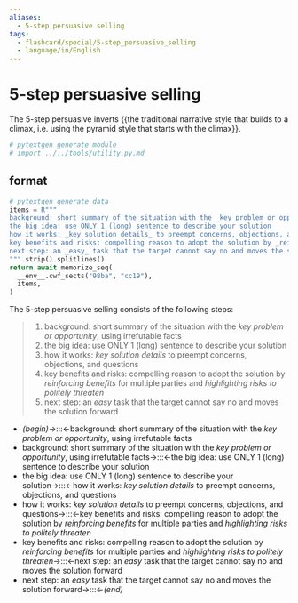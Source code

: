 ```yaml
---
aliases:
  - 5-step persuasive selling
tags:
  - flashcard/special/5-step_persuasive_selling
  - language/in/English
---
```


# 5-step persuasive selling

The 5-step persuasive inverts {{the traditional narrative style that builds to a climax, i.e. using the pyramid style that starts with the climax}}. <!--SR:!2025-02-07,179,310-->

```Python
# pytextgen generate module
# import ../../tools/utility.py.md
```

## format

```Python
# pytextgen generate data
items = R"""
background: short summary of the situation with the _key problem or opportunity_, using irrefutable facts
the big idea: use ONLY 1 (long) sentence to describe your solution
how it works: _key solution details_ to preempt concerns, objections, and questions
key benefits and risks: compelling reason to adopt the solution by _reinforcing benefits_ for multiple parties and _highlighting risks to politely threaten_
next step: an _easy_ task that the target cannot say no and moves the solution forward
""".strip().splitlines()
return await memorize_seq(
  __env__.cwf_sects("98ba", "cc19"),
  items,
)
```

The 5-step persuasive selling consists of the following steps:

<!--pytextgen generate section="98ba"--><!-- The following content is generated at 2024-06-09T06:30:40.100250+08:00. Any edits will be overridden! -->

> 1. background: short summary of the situation with the _key problem or opportunity_, using irrefutable facts
> 2. the big idea: use ONLY 1 (long) sentence to describe your solution
> 3. how it works: _key solution details_ to preempt concerns, objections, and questions
> 4. key benefits and risks: compelling reason to adopt the solution by _reinforcing benefits_ for multiple parties and _highlighting risks to politely threaten_
> 5. next step: an _easy_ task that the target cannot say no and moves the solution forward

<!--/pytextgen-->

<!--pytextgen generate section="cc19"--><!-- The following content is generated at 2024-06-09T06:27:26.828416+08:00. Any edits will be overridden! -->

- _(begin)_→:::←background: short summary of the situation with the _key problem or opportunity_, using irrefutable facts <!--SR:!2024-11-13,108,290!2024-09-01,68,310-->
- background: short summary of the situation with the _key problem or opportunity_, using irrefutable facts→:::←the big idea: use ONLY 1 (long) sentence to describe your solution <!--SR:!2024-12-31,141,290!2024-08-30,66,310-->
- the big idea: use ONLY 1 (long) sentence to describe your solution→:::←how it works: _key solution details_ to preempt concerns, objections, and questions <!--SR:!2024-12-18,132,290!2024-12-06,123,290-->
- how it works: _key solution details_ to preempt concerns, objections, and questions→:::←key benefits and risks: compelling reason to adopt the solution by _reinforcing benefits_ for multiple parties and _highlighting risks to politely threaten_ <!--SR:!2025-02-19,191,310!2024-10-10,81,270-->
- key benefits and risks: compelling reason to adopt the solution by _reinforcing benefits_ for multiple parties and _highlighting risks to politely threaten_→:::←next step: an _easy_ task that the target cannot say no and moves the solution forward <!--SR:!2024-12-23,133,290!2024-12-06,124,290-->
- next step: an _easy_ task that the target cannot say no and moves the solution forward→:::←_(end)_ <!--SR:!2024-08-14,53,310!2024-11-07,103,290-->

<!--/pytextgen-->
